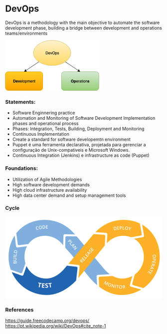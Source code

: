 # DevOps

DevOps is a methodology with the main objective to automate the software development phase, building a bridge between development and operations teams/environments

![](../images/devops.png)

### Statements:

* Software Enginnering practice 
* Automation and Monitoring of Software Development Implementation phases and operational process
* Phases: Integration, Tests, Building, Deployment and Monitoring
* Continuous Implementation
* Create a standard for software developemtn environment
* Puppet é uma ferramenta declarativa, projetada para gerenciar a configuração de Unix-compativeis e Microsoft Windows.
* Continuous Integration (Jenkins) e infrastructure as code (Puppet)

### Foundations:
* Utilization of Agile Methodologies
* High software development demands
* High cloud infrastructure availability
* High data center demand and setup management tools

### Cycle

![](../images/devops-cycle.png)

### References

https://guide.freecodecamp.org/devops/
https://pt.wikipedia.org/wiki/DevOps#cite_note-1

